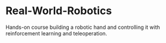 # Real-World-Robotics
Hands-on course building a robotic hand and controlling it with reinforcement learning and teleoperation.
